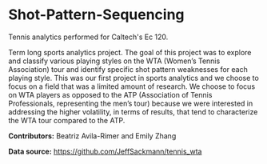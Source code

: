 # Shot-Pattern-Sequencing
Tennis analytics performed for Caltech's Ec 120.

Term long sports analytics project. The goal of this project was to explore and classify various playing styles on the WTA (Women’s Tennis Association) tour and identify specific shot pattern weaknesses for each playing style. This was our first project in sports analytics and we choose to focus on a field that was a limited amount of research. We choose to focus on WTA players as opposed to the ATP (Association of Tennis Professionals, representing the men’s tour) because we were interested in addressing the higher volatility, in terms of results, that tend to characterize the WTA tour compared to the ATP. 

**Contributors:** Beatriz Avila-Rimer and Emily Zhang

**Data source:** https://github.com/JeffSackmann/tennis_wta
